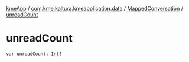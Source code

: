 [kmeApp](../../index.md) / [com.kme.kaltura.kmeapplication.data](../index.md) / [MappedConversation](index.md) / [unreadCount](./unread-count.md)

# unreadCount

`var unreadCount: `[`Int`](https://kotlinlang.org/api/latest/jvm/stdlib/kotlin/-int/index.html)`?`